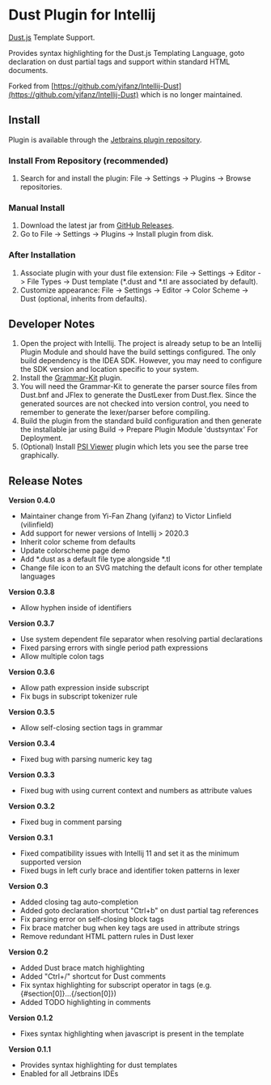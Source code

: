 # Dust Plugin for Intellij

[Dust.js](http://linkedin.github.com/dustjs/) Template Support.

Provides syntax highlighting for the Dust.js Templating Language, goto declaration on dust partial tags and support
within standard HTML documents.

Forked from [https://github.com/yifanz/Intellij-Dust](https://github.com/yifanz/Intellij-Dust)
which is no longer maintained.

## Install

Plugin is available through the [Jetbrains plugin repository](https://plugins.jetbrains.com/plugin/16458-dust-js).

### Install From Repository (recommended)

1. Search for and install the plugin: File -> Settings -> Plugins -> Browse repositories.

### Manual Install

1. Download the latest jar from [GitHub Releases](https://github.com/vilinfield/Intellij-Dust/releases).
2. Go to File -> Settings -> Plugins -> Install plugin from disk.

### After Installation

1. Associate plugin with your dust file extension: File -> Settings -> Editor -> File Types -> Dust template (*.dust and *.tl are associated by default).
2. Customize appearance: File -> Settings -> Editor -> Color Scheme -> Dust (optional, inherits from defaults).

## Developer Notes

1. Open the project with Intellij. The project is already setup to be an Intellij Plugin Module and should have the
   build settings configured. The only build dependency is the IDEA SDK. However, you may need to configure the SDK
   version and location specific to your system.
2. Install the [Grammar-Kit](https://plugins.jetbrains.com/plugin/?id=6606) plugin.
3. You will need the Grammar-Kit to generate the parser source files from Dust.bnf and JFlex to generate the DustLexer
   from Dust.flex. Since the generated sources are not checked into version control, you need to remember to generate
   the lexer/parser before compiling.
4. Build the plugin from the standard build configuration and then generate the installable jar using
   Build -> Prepare Plugin Module 'dustsyntax' For Deployment.
5. (Optional) Install [PSI Viewer](https://plugins.jetbrains.com/plugin/?id=227) plugin which lets you see the parse
   tree graphically.

## Release Notes

**Version 0.4.0**

* Maintainer change from Yi-Fan Zhang (yifanz) to Victor Linfield (vilinfield)
* Add support for newer versions of Intellij > 2020.3
* Inherit color scheme from defaults
* Update colorscheme page demo
* Add *.dust as a default file type alongside *.tl
* Change file icon to an SVG matching the default icons for other template languages

**Version 0.3.8**

* Allow hyphen inside of identifiers

**Version 0.3.7**

* Use system dependent file separator when resolving partial declarations
* Fixed parsing errors with single period path expressions
* Allow multiple colon tags

**Version 0.3.6**

* Allow path expression inside subscript
* Fix bugs in subscript tokenizer rule

**Version 0.3.5**

* Allow self-closing section tags in grammar

**Version 0.3.4**

* Fixed bug with parsing numeric key tag

**Version 0.3.3**

* Fixed bug with using current context and numbers as attribute values

**Version 0.3.2**

* Fixed bug in comment parsing

**Version 0.3.1**

* Fixed compatibility issues with Intellij 11 and set it as the minimum supported version
* Fixed bugs in left curly brace and identifier token patterns in lexer

**Version 0.3**

* Added closing tag auto-completion
* Added goto declaration shortcut "Ctrl+b" on dust partial tag references
* Fix parsing error on self-closing block tags
* Fix brace matcher bug when key tags are used in attribute strings
* Remove redundant HTML pattern rules in Dust lexer

**Version 0.2**

* Added Dust brace match highlighting
* Added "Ctrl+/" shortcut for Dust comments
* Fix syntax highlighting for subscript operator in tags (e.g. {#section[0]}...{/section[0]})
* Added TODO highlighting in comments

**Version 0.1.2**

* Fixes syntax highlighting when javascript is present in the template

**Version 0.1.1**

* Provides syntax highlighting for dust templates
* Enabled for all Jetbrains IDEs
